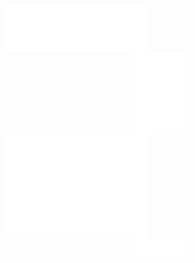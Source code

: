 [<img align="left" width="390" alt="sponsorship" src="sponsorship.svg">](#)
[<img align="right" width="150" alt="media" src="media.svg">](#)

[<img align="left" width="390" alt="general" src="general.svg">](#)
[<img align="right" width="150" alt="anime" src="anime.svg">](#)
